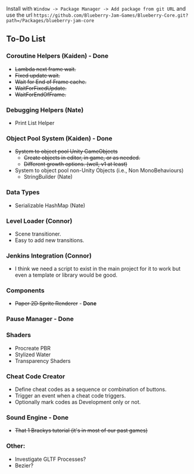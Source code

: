Install with `Window -> Package Manager -> Add package from git URL` and use the url `https://github.com/Blueberry-Jam-Games/Blueberry-Core.git?path=/Packages/blueberry-jam-core`

## To-Do List

### Coroutine Helpers (Kaiden) - **Done**
- ~~Lambda next frame wait.~~
- ~~Fixed update wait.~~
- ~~Wait for End of Frame cache.~~
- ~~WaitForFixedUpdate.~~
- ~~WaitForEndOfFrame.~~

### Debugging Helpers (Nate)
- Print List Helper

### Object Pool System (Kaiden) - **Done**
- ~~System to object pool Unity GameObjects~~
  - ~~Create objects in editor, in game, or as needed.~~
  - ~~Different growth options. (well, v1 at least)~~
- System to object pool non-Unity Objects (i.e., Non MonoBehaviours)
  - StringBuilder (Nate)

### Data Types
- Serializable HashMap (Nate)

### Level Loader (Connor)
- Scene transitioner.
- Easy to add new transitions.

### Jenkins Integration (Connor)
- I think we need a script to exist in the main project for it to work but even a template or library would be good.

### Components
- ~~Paper 2D Sprite Renderer~~ - **Done**

### Pause Manager - **Done**

### Shaders
- Procreate PBR
- Stylized Water
- Transparency Shaders

### Cheat Code Creator
- Define cheat codes as a sequence or combination of buttons.
- Trigger an event when a cheat code triggers.
- Optionally mark codes as Development only or not.

### Sound Engine - **Done**
- ~~That 1 Brackys tutorial (it's in most of our past games)~~

### Other:
- Investigate GLTF Processes?
- Bezier?
